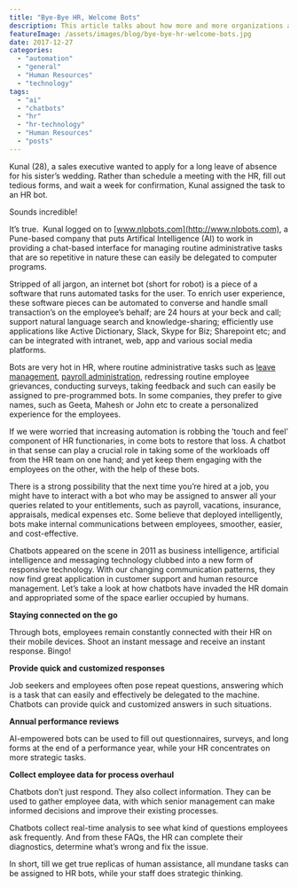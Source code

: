 ```yaml
---
title: "Bye-Bye HR, Welcome Bots"
description: This article talks about how more and more organizations are using chatbots in their HR departments to improve efficiency and reduce frustrations
featureImage: /assets/images/blog/bye-bye-hr-welcome-bots.jpg
date: 2017-12-27
categories: 
  - "automation"
  - "general"
  - "Human Resources"
  - "technology"
tags: 
  - "ai"
  - "chatbots"
  - "hr"
  - "hr-technology"
  - "Human Resources"
  - "posts"
---
```


Kunal (28), a sales executive wanted to apply for a long leave of absence for his sister’s wedding. Rather than schedule a meeting with the HR, fill out tedious forms, and wait a week for confirmation, Kunal assigned the task to an HR bot.

Sounds incredible!

It’s true.  Kunal logged on to [www.nlpbots.com](http://www.nlpbots.com), a Pune-based company that puts Artifical Intelligence (AI) to work in providing a chat-based interface for managing routine administrative tasks that are so repetitive in nature these can easily be delegated to computer programs.

Stripped of all jargon, an internet bot (short for robot) is a piece of a software that runs automated tasks for the user. To enrich user experience, these software pieces can be automated to converse and handle small transaction’s on the employee’s behalf; are 24 hours at your beck and call; support natural language search and knowledge-sharing; efficiently use applications like Active Dictionary, Slack, Skype for Biz; Sharepoint etc; and can be integrated with intranet, web, app and various social media platforms.

Bots are very hot in HR, where routine administrative tasks such as [leave management](https://www.easyhrworld.com/features/leave-management/), [payroll administration](https://www.easyhrworld.com/features/payroll-management/), redressing routine employee grievances, conducting surveys, taking feedback and such can easily be assigned to pre-programmed bots. In some companies, they prefer to give names, such as Geeta, Mahesh or John etc to create a personalized experience for the employees.

If we were worried that increasing automation is robbing the ‘touch and feel’ component of HR functionaries, in come bots to restore that loss. A chatbot in that sense can play a crucial role in taking some of the workloads off from the HR team on one hand; and yet keep them engaging with the employees on the other, with the help of these bots.

There is a strong possibility that the next time you’re hired at a job, you might have to interact with a bot who may be assigned to answer all your queries related to your entitlements, such as payroll, vacations, insurance, appraisals, medical expenses etc. Some believe that deployed intelligently, bots make internal communications between employees, smoother, easier, and cost-effective.

Chatbots appeared on the scene in 2011 as business intelligence, artificial intelligence and messaging technology clubbed into a new form of responsive technology. With our changing communication patterns, they now find great application in customer support and human resource management. Let’s take a look at how chatbots have invaded the HR domain and appropriated some of the space earlier occupied by humans.

**Staying connected on the go**

Through bots, employees remain constantly connected with their HR on their mobile devices. Shoot an instant message and receive an instant response. Bingo!

**Provide quick and customized responses**

Job seekers and employees often pose repeat questions, answering which is a task that can easily and effectively be delegated to the machine.  Chatbots can provide quick and customized answers in such situations.

**Annual performance reviews**

AI-empowered bots can be used to fill out questionnaires, surveys, and long forms at the end of a performance year, while your HR concentrates on more strategic tasks.

**Collect employee data for process overhaul**

Chatbots don’t just respond. They also collect information. They can be used to gather employee data, with which senior management can make informed decisions and improve their existing processes.

Chatbots collect real-time analysis to see what kind of questions employees ask frequently. And from these FAQs, the HR can complete their diagnostics, determine what’s wrong and fix the issue.

In short, till we get true replicas of human assistance, all mundane tasks can be assigned to HR bots, while your staff does strategic thinking.
